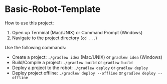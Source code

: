 # Basic-Robot-Template

How to use this project:

1. Open up Terminal (Mac/UNIX) or Command Prompt (Windows)
2. Navigate to the project directory (`cd ...`)

Use the following commands:

- Create a project: `./gradlew idea` (Mac/UNIX) or `gradlew idea` (Windows)
- Build/Compile a project: `./gradlew build` or `gradlew build`
- Deploy a project to the robot: `./gradlew deploy` or `gradlew deploy`
- Deploy project offline: `./gradlew deploy --offline` or `gradlew deploy --offline`

